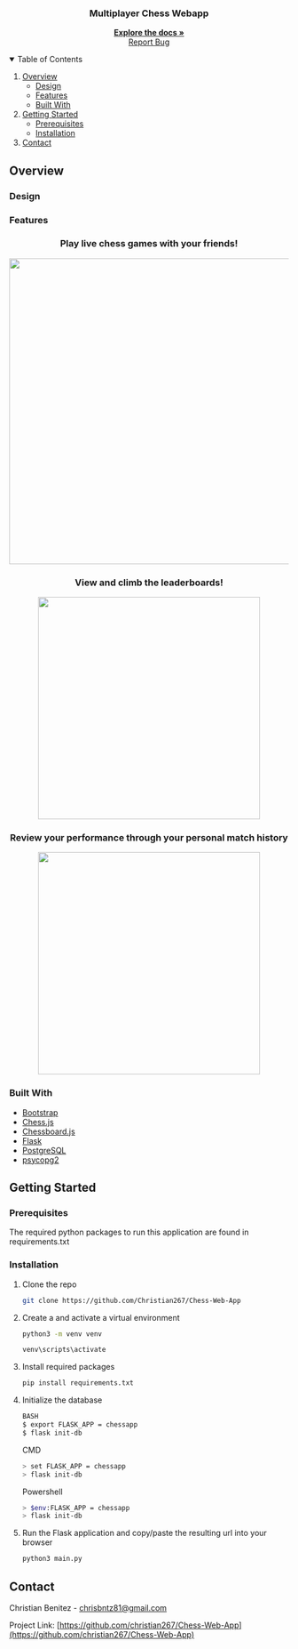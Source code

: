 
<!-- PROJECT LOGO -->

<p align="center">
  <h3 align="center">Multiplayer Chess Webapp</h3>
  <p align="center">
    <a href="https://github.com/Christian267/Chess-Web-App"><strong>Explore the docs »</strong></a>
    <br />
    <a href="https://github.com/christian267/chess-web-app/issues">Report Bug</a>
  </p>
</p>



<!-- TABLE OF CONTENTS -->
<details open="open">
  <summary>Table of Contents</summary>
  <ol>
    <li>
      <a href="#overview">Overview</a>
      <ul>
        <li><a href="#design">Design</a></li>
      </ul>
      <ul>
        <li><a href="#features">Features</a></li>
      </ul>
      <ul>
        <li><a href="#built-with">Built With</a></li>
      </ul>
    </li>
    <li>
      <a href="#getting-started">Getting Started</a>
      <ul>
        <li><a href="#prerequisites">Prerequisites</a></li>
        <li><a href="#installation">Installation</a></li>
      </ul>
    </li>
    <li><a href="#contact">Contact</a></li>
  </ol>
</details>



<!-- ABOUT THE PROJECT -->
## Overview
### Design

### Features
  <h3 align="center">Play live chess games with your friends!</h3>
<p align="center">
  <img src="https://i.imgur.com/71wzisY.gif" width=550>
</p>
  <h3 align="center">View and climb the leaderboards!</h3>
<p align="center">
  <img src="https://i.imgur.com/f3a2VyF.png" width=400>
</p>
  <h3 align="center">Review your performance through your personal match history</h3>
<p align="center">
  <img src="https://i.imgur.com/Cnabirc.png" width=400>
</p>


### Built With
* [Bootstrap](https://getbootstrap.com/)
* [Chess.js](https://github.com/jhlywa/chess.js/)
* [Chessboard.js](https://chessboardjs.com/)
* [Flask](https://flask.palletsprojects.com/en/2.0.x/)
* [PostgreSQL](https://www.postgresql.org/)
* [psycopg2](https://github.com/psycopg/psycopg2/)



<!-- GETTING STARTED -->
## Getting Started

### Prerequisites

The required python packages to run this application are found in requirements.txt

### Installation

<!-- 1. Get a free API Key at [https://example.com](https://example.com) -->
1. Clone the repo
   ```sh
   git clone https://github.com/Christian267/Chess-Web-App
   ```
2. Create a and activate a virtual environment
   ```sh
   python3 -m venv venv

   venv\scripts\activate
   ```
3. Install required packages
   ```sh
   pip install requirements.txt
   ```
4. Initialize the database
   ```sh
   BASH
   $ export FLASK_APP = chessapp
   $ flask init-db
   ```
   CMD
   ```sh
   > set FLASK_APP = chessapp
   > flask init-db
   ```
   Powershell
   ```sh
   > $env:FLASK_APP = chessapp
   > flask init-db
   ```
  
5. Run the Flask application and copy/paste the resulting url into your browser
   ```sh
   python3 main.py
   ```
<!-- CONTACT -->
## Contact

Christian Benitez - chrisbntz81@gmail.com

Project Link: [https://github.com/christian267/Chess-Web-App](https://github.com/christian267/Chess-Web-App)
